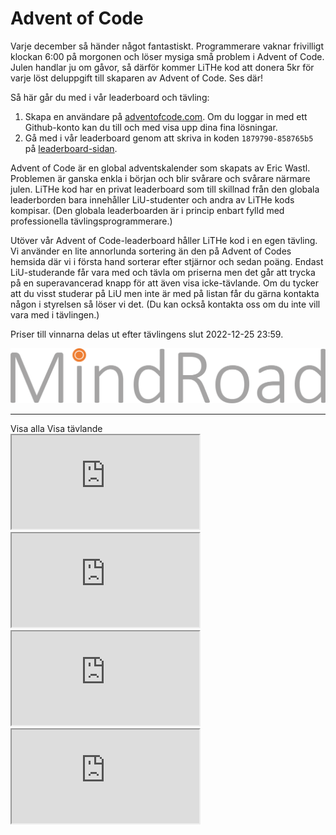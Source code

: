 <!--
UPDATE CHECKLIST
To update for next year:
- Create a new leaderboard so the competition is opt-in.
- Update all mentions of last year to the new year. (Easy to miss. Do a complete
  search/replace.)
- Un-freeze the dynamic leaderboard in the iframe at the bottom.
-->

# Advent of Code

Varje december så händer något fantastiskt.
Programmerare vaknar frivilligt klockan 6:00 på morgonen och löser mysiga små
problem i Advent of Code.
Julen handlar ju om gåvor,
så därför kommer LiTHe kod att donera 5kr för varje löst deluppgift till
skaparen av Advent of Code.
Ses där!

Så här går du med i vår leaderboard och tävling:

1. Skapa en användare på
   [adventofcode.com](https://adventofcode.com/2022/auth/login). Om du loggar in
   med ett Github-konto kan du till och med visa upp dina fina lösningar.
2. Gå med i vår leaderboard genom att skriva in koden `1879790-858765b5` på
   [leaderboard-sidan](https://adventofcode.com/2022/leaderboard/private).

Advent of Code är en global adventskalender som skapats av Eric Wastl. Problemen
är ganska enkla i början och blir svårare och svårare närmare julen. LiTHe kod
har en privat leaderboard som till skillnad från den globala leaderborden bara
innehåller LiU-studenter och andra av LiTHe kods kompisar.
(Den globala leaderboarden är i princip enbart fylld med
professionella tävlingsprogrammerare.)

Utöver vår Advent of Code-leaderboard håller LiTHe kod i en egen tävling. Vi
använder en lite annorlunda sortering än den på Advent of Codes hemsida där vi i
första hand sorterar efter stjärnor och sedan poäng. Endast LiU-studerande får
vara med och tävla om priserna men det går att trycka på en superavancerad knapp
för att även visa icke-tävlande. Om du tycker att du visst studerar på LiU men
inte är med på listan får du gärna kontakta någon i styrelsen så löser vi det.
(Du kan också kontakta oss om du inte vill vara med i tävlingen.)

Priser till vinnarna delas ut efter tävlingens slut 2022-12-25 23:59.

<!--
<ol start="0">
<li>1000 SEK</li>
<li>750 SEK </li>
<li>500 SEK </li>
<li>500 SEK </li>
<li>500 SEK </li>
<li>500 SEK </li>
<li>500 SEK </li>
<li>250 SEK </li>
<li>250 SEK </li>
<li>250 SEK </li>
<li>250 SEK </li>
<li>250 SEK </li>
<li>250 SEK </li>
<li>250 SEK </li>
<li>250 SEK </li>
</ol>
-->

<div id="sponsor-container">
    <img class="sponsor" src="/static/img/mindroad_logo.png" alt="Mindroad">
</div>

<hr>

<label class="toggle-aoc" for="aoc-trigger">
    <span class="only-aoc-some">Visa alla</span>
    <span class="only-aoc-all">Visa tävlande</span>
</label>

<div id="leaderboard-container">
    <span class="only-aoc-all">
    <iframe class="only-light-theme leaderboard"
            src="https://lithekod.lysator.liu.se/leaderboard/?lightmode=true"></iframe>
    <iframe class="only-dark-theme leaderboard"
            src="https://lithekod.lysator.liu.se/leaderboard/"></iframe>
    </span><span class="only-aoc-some">
    <iframe class="only-light-theme leaderboard"
            src="https://lithekod.lysator.liu.se/leaderboard/?lightmode=true&some=true"></iframe>
    <iframe class="only-dark-theme leaderboard"
            src="https://lithekod.lysator.liu.se/leaderboard/?some=true"></iframe>
    </span>
</div>
